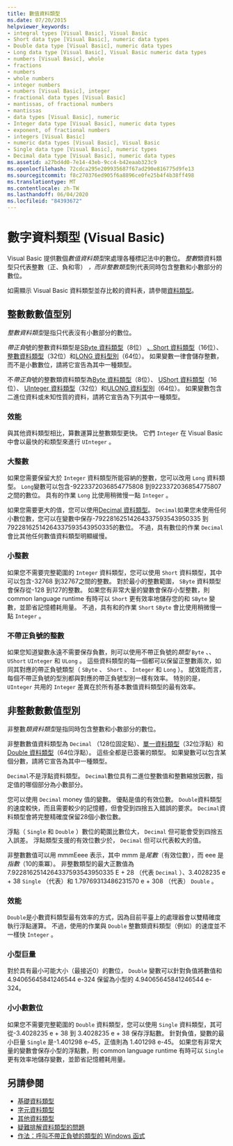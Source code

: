 ```yaml
---
title: 數值資料類型
ms.date: 07/20/2015
helpviewer_keywords:
- integral types [Visual Basic], Visual Basic
- Short data type [Visual Basic], numeric data types
- Double data type [Visual Basic], numeric data types
- Long data type [Visual Basic], Visual Basic numeric data types
- numbers [Visual Basic], whole
- fractions
- numbers
- whole numbers
- integer numbers
- numbers [Visual Basic], integer
- fractional data types [Visual Basic]
- mantissas, of fractional numbers
- mantissas
- data types [Visual Basic], numeric
- Integer data type [Visual Basic], numeric data types
- exponent, of fractional numbers
- integers [Visual Basic]
- numeric data types [Visual Basic], Visual Basic
- Single data type [Visual Basic], numeric types
- Decimal data type [Visual Basic], numeric data types
ms.assetid: a27bd4d0-7e14-43eb-9cc4-b42eaab323c9
ms.openlocfilehash: 72cdca295e209935687f67ad290e816775d9fe13
ms.sourcegitcommit: f8c270376ed905f6a8896ce0fe25b4f4b38ff498
ms.translationtype: MT
ms.contentlocale: zh-TW
ms.lasthandoff: 06/04/2020
ms.locfileid: "84393672"
---
```

# <a name="numeric-data-types-visual-basic"></a>數字資料類型 (Visual Basic)
Visual Basic 提供數個*數值資料類型*來處理各種標記法中的數位。 *整數*類資料類型只代表整數（正、負和零） *，而非整數類型*則代表同時包含整數和小數部分的數位。  
  
 如需顯示 Visual Basic 資料類型並存比較的資料表，請參閱[資料類型](../../../language-reference/data-types/index.md)。  
  
## <a name="integral-numeric-types"></a>整數數數值型別  
 *整數資料類型*是指只代表沒有小數部分的數位。  
  
 *帶正負*號的整數資料類型是[SByte 資料類型](../../../language-reference/data-types/sbyte-data-type.md)（8位） [、Short 資料類型](../../../language-reference/data-types/short-data-type.md)（16位）、[整數資料類型](../../../language-reference/data-types/integer-data-type.md)（32位）和[LONG 資料型別](../../../language-reference/data-types/long-data-type.md)（64位）。 如果變數一律會儲存整數，而不是小數數位，請將它宣告為其中一種類型。  
  
 不*帶正負*號的整數類資料類型為[Byte 資料類型](../../../language-reference/data-types/byte-data-type.md)（8位）、 [UShort 資料類型](../../../language-reference/data-types/ushort-data-type.md)（16位）、 [UInteger 資料類型](../../../language-reference/data-types/uinteger-data-type.md)（32位）和[ULONG 資料型別](../../../language-reference/data-types/ulong-data-type.md)（64位）。 如果變數包含二進位資料或未知性質的資料，請將它宣告為下列其中一種類型。  
  
### <a name="performance"></a>效能  
 與其他資料類型相比，算數運算比整數類型更快。 它們 `Integer` 在 Visual Basic 中會以最快的和類型來進行 `UInteger` 。  
  
### <a name="large-integers"></a>大整數  
 如果您需要保留大於 `Integer` 資料類型所能容納的整數，您可以改用 `Long` 資料類型。 `Long`變數可以包含-9223372036854775808 到9223372036854775807之間的數位。 具有的作業 `Long` 比使用稍微慢一點 `Integer` 。  
  
 如果您需要更大的值，您可以使用[Decimal 資料類型](../../../language-reference/data-types/decimal-data-type.md)。 `Decimal`如果您未使用任何小數位數，您可以在變數中保存-79228162514264337593543950335 到79228162514264337593543950335的數位。 不過，具有數位的作業 `Decimal` 會比其他任何數值資料類型明顯緩慢。  
  
### <a name="small-integers"></a>小整數  
 如果您不需要完整範圍的 `Integer` 資料類型，您可以使用 `Short` 資料類型，其中可以包含-32768 到32767之間的整數。 對於最小的整數範圍， `SByte` 資料類型會保存從-128 到127的整數。 如果您有非常大量的變數會保存小型整數，則 common language runtime 有時可以 `Short` 更有效率地儲存您的和 `SByte` 變數，並節省記憶體耗用量。 不過，具有和的作業 `Short` `SByte` 會比使用稍微慢一點 `Integer` 。  
  
### <a name="unsigned-integers"></a>不帶正負號的整數  
 如果您知道變數永遠不需要保存負數，則可以使用不帶正負號的*類型* `Byte` 、、 `UShort` `UInteger` 和 `ULong` 。 這些資料類型的每一個都可以保留正整數兩次，如同其對應的帶正負號類型（ `SByte` 、 `Short` 、 `Integer` 和 `Long` ）。 就效能而言，每個不帶正負號的型別都與對應的帶正負號型別一樣有效率。 特別的是， `UInteger` 共用的 `Integer` 差異在於所有基本數值資料類型的最有效率。  
  
## <a name="nonintegral-numeric-types"></a>非整數數數值型別  
 非整數*類資料類型*是指同時包含整數和小數部分的數位。  
  
 非整數數值資料類型為 `Decimal` （128位固定點）、[單一資料類型](../../../language-reference/data-types/single-data-type.md)（32位浮點）和[Double 資料類型](../../../language-reference/data-types/double-data-type.md)（64位浮點）。 這些全都是已簽署的類型。 如果變數可以包含某個分數，請將它宣告為其中一種類型。  
  
 `Decimal`不是浮點資料類型。 `Decimal`數位具有二進位整數值和整數縮放因數，指定值的哪個部分為小數部分。  
  
 您可以使用 `Decimal` money 值的變數。 優點是值的有效位數。 `Double`資料類型的速度較快，而且需要較少的記憶體，但會受到四捨五入錯誤的要求。 `Decimal`資料類型會將完整精確度保留28個小數位數。  
  
 浮點（ `Single` 和 `Double` ）數位的範圍比數位大， `Decimal` 但可能會受到四捨五入誤差。 浮點類型支援的有效位數少於， `Decimal` 但可以代表較大的值。  
  
 非整數數值可以用 mmmEeee 表示，其中 mmm 是*尾數*（有效位數），而 eee 是*指數*（10的乘冪）。 非整數類型的最大正數值為 7.9228162514264337593543950335 E + 28 （代表 `Decimal` ）、3.4028235 e + 38 `Single` （代表）和 1.79769313486231570 e + 308 （代表） `Double` 。  
  
### <a name="performance"></a>效能  
 `Double`是小數資料類型最有效率的方式，因為目前平臺上的處理器會以雙精確度執行浮點運算。 不過，使用的作業與 `Double` 整數類資料類型（例如）的速度並不一樣快 `Integer` 。  
  
### <a name="small-magnitudes"></a>小型巨量  
 對於具有最小可能大小（最接近0）的數位， `Double` 變數可以針對負值將數值和 4.94065645841246544 e-324 保留為小型的 4.94065645841246544 e-324。  
  
### <a name="small-fractional-numbers"></a>小小數數位  
 如果您不需要完整範圍的 `Double` 資料類型，您可以使用 `Single` 資料類型，其可從-3.4028235 e + 38 到 3.4028235 e + 38 保存浮點數。 針對負值，變數的最小巨量 `Single` 是-1.401298 e-45，正值則為 1.401298 e-45。 如果您有非常大量的變數會保存小型的浮點數，則 common language runtime 有時可以 `Single` 更有效率地儲存變數，並節省記憶體耗用量。  
  
## <a name="see-also"></a>另請參閱

- [基礎資料類型](elementary-data-types.md)
- [字元資料類型](character-data-types.md)
- [其他資料類型](miscellaneous-data-types.md)
- [疑難排解資料類型的問題](troubleshooting-data-types.md)
- [作法：呼叫不帶正負號的類型的 Windows 函式](../../com-interop/how-to-call-a-windows-function-that-takes-unsigned-types.md)
